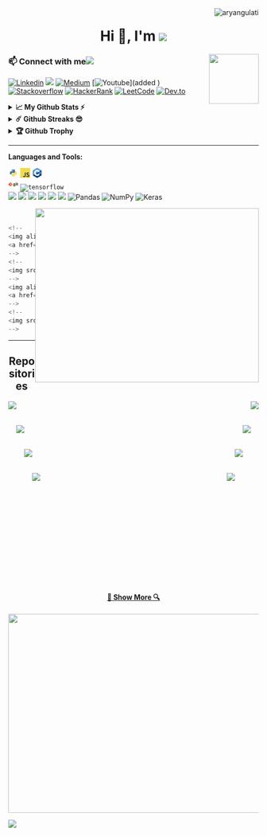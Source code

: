 <img align="right" src="https://komarev.com/ghpvc/?username=aryangulati" alt="aryangulati" />

<h1 align="center"> Hi 👋, I'm  <img src="https://media.giphy.com/media/hwlKbFIqI0PCFkyC6y/giphy.gif" width="500"></h1>
<img align="right" width ="100" height="100" src="https://user-images.githubusercontent.com/42711978/107768183-157f1180-6d5c-11eb-8ff6-4b2e8278fd08.gif")
---


<div align='center'> 

 ### 📫 Connect with me<img src="https://user-images.githubusercontent.com/42711978/107780737-19675f80-6d6d-11eb-95dd-102a22c972d3.gif" height="32">

[![Linkedin](https://img.shields.io/badge/linkedin-%230077B5.svg?&style=for-the-badge&logo=linkedin&logoColor=white)](https://www.linkedin.com/in/aryangulati)
<img src="https://media.giphy.com/media/WUlplcMpOCEmTGBtBW/giphy.gif" width="50">
[![Medium](https://img.shields.io/badge/medium-%2312100E.svg?&style=for-the-badge&logo=medium&logoColor=white)](https://aryangulati.medium.com/)
[![Youtube](https://img.shields.io/badge/youtube-%23FF0000.svg?&style=for-the-badge&logo=youtube&logoColor=white")](added )
[![Stackoverflow](https://img.shields.io/badge/Stack%20Overflow-%23FF5722.svg?&style=for-the-badge&logo=stackoverflow&logoColor=white)](https://stackoverflow.com/)
[![HackerRank](https://img.shields.io/badge/HackerRank-%23239120.svg?&style=for-the-badge&logo=hackerrank&logoColor=white)](https://www.hackerrank.com/)
[![LeetCode](https://img.shields.io/badge/LeetCode-%13580900.svg?&style=for-the-badge&logo=Leetcode&logoColor=white)](https://leetcode.com/)
[![Dev.to](https://img.shields.io/badge/Dev-%2312100E.svg?&style=for-the-badge&logo=dev&logoColor=white)](https://dev.to/)

</div>
<!--<h3 align="center"> <img src="https://komarev.com/ghpvc/?username=aryangulati" alt="aryangulati" /> </h3>-->



<details>	
  <summary><b>📈 My Github Stats ⚡</b></summary>
  <br>
<p align="center">
  <img width="70%" src="https://github-readme-stats.vercel.app/api?username=aryangulati&show_icons=true&theme=monokai" />
  <img width="29%" src="https://github-readme-stats.vercel.app/api/top-langs/?username=aryangulati&count_private=true&theme=monokai" />

</p>

  
<br>
</details>

<details>	
  <summary><b>☄️ Github Streaks 😎</b></summary>

<img  height="180em" src="https://github-readme-streak-stats.herokuapp.com/?user=aryangulati&hide_border=true" />
<img align="right" width ="220" height="180" src="https://user-images.githubusercontent.com/42711978/107772013-a2789980-6d61-11eb-8b60-d00577b04276.gif"/>
<img align="center" width ="250" height="250" src="https://user-images.githubusercontent.com/42711978/107769300-cfc34880-6d5d-11eb-88dd-cda7cc8dd731.gif"/>

</details>
<details>	
  <summary><b>🏆 Github Trophy</b></summary>
<img width="70%" src="https://github-profile-trophy.vercel.app/?username=aryangulati&theme=monokai" />
<img align="right" width ="180" height="140" src="https://user-images.githubusercontent.com/42711978/107769049-5b88a500-6d5d-11eb-80a2-28bd4ce78fa5.gif"/>

</details>

---

**Languages and Tools:**  
<!-- My Skills -->
<code><img height="20" src="https://raw.githubusercontent.com/github/explore/80688e429a7d4ef2fca1e82350fe8e3517d3494d/topics/python/python.png"></code> <code><img height="20" src="https://raw.githubusercontent.com/github/explore/80688e429a7d4ef2fca1e82350fe8e3517d3494d/topics/javascript/javascript.png"></code> <code><img height="20" src="https://raw.githubusercontent.com/github/explore/80688e429a7d4ef2fca1e82350fe8e3517d3494d/topics/cpp/cpp.png"></code> <code> <img height="20" src="https://raw.githubusercontent.com/github/explore/80688e429a7d4ef2fca1e82350fe8e3517d3494d/topics/git/git.png"></code> <code><img src="https://www.vectorlogo.zone/logos/tensorflow/tensorflow-icon.svg" alt="tensorflow" height="20"> </code> <img src="https://img.shields.io/badge/c%20-%2300599C.svg?&style=for-the-badge&logo=c&logoColor=white" width= 40px/> <img src="https://img.shields.io/badge/bootstrap%20-%23563D7C.svg?&style=for-the-badge&logo=bootstrap&logoColor=white" width=100px/> <img src="https://img.shields.io/badge/mysql-%2300f.svg?&style=for-the-badge&logo=mysql&logoColor=white" width=80px/> <img src="https://img.shields.io/badge/html5%20-%23E34F26.svg?&style=for-the-badge&logo=html5&logoColor=white" width=80px/> <img src="https://img.shields.io/badge/css3%20-%231572B6.svg?&style=for-the-badge&logo=css3&logoColor=white" width=70px/>   <img src="http://img.shields.io/badge/-VS%20Code-000000?style=for-the-badge&logo=Visual-studio-code&logoColor=blue"> <img alt="Pandas" src="https://img.shields.io/badge/pandas%20-%23150458.svg?&style=for-the-badge&logo=pandas&logoColor=white" > <img alt="NumPy" src="https://img.shields.io/badge/numpy%20-%23013243.svg?&style=for-the-badge&logo=numpy&logoColor=white" > <img alt="Keras" src="https://img.shields.io/badge/Keras%20-%23D00000.svg?&style=for-the-badge&logo=Keras&logoColor=white">

<!--<tr>
  <td width="50%">
      &nbsp; <br> [![Spotify](https://aryangulati.vercel.app/api/spotify)](https://open.spotify.com/user/2x8z5aobly2xe6go8shn6d9q8)</td>
  <td width="50%">-->






<!--
**aryangulati/aryangulati** is a ✨ _special_ ✨ repository because its `README.md` (this file) appears on your GitHub profile.

Here are some ideas to get you started:

- 🔭 I’m currently working on ...
- 🌱 I’m currently learning ...
- 👯 I’m looking to collaborate on ...
- 🤔 I’m looking for help with ...
- 💬 Ask me about ...
- 📫 How to reach me: ...
- 😄 Pronouns: ...
- ⚡ Fun fact: ...
-->


<img src="https://user-images.githubusercontent.com/42711978/107772638-7c9fc480-6d62-11eb-9e55-6f5e6b050804.gif"  height="350" width="450" align="right">

<br>


```python
<!--
<img align='left' src="https://i.imgur.com/OTKgDSt.gif" width="360" height="360"><br>
<a href="https://imgbb.com/"><img src="https://i.ibb.co/5LPHvs2/giphy.gif" alt="giphy" border="0" align="right"></a> 
-->
<!--
<img src="https://media.giphy.com/media/SWoSkN6DxTszqIKEqv/giphy.gif" min-width="400px" max-width="400px" width="400px" align="right" >
-->
<img align='left' src="https://i.imgur.com/OTKgDSt.gif" width="360" height="360"><br>
<a href="https://imgbb.com/"><img src="https://i.ibb.co/5LPHvs2/giphy.gif" alt="giphy" border="0" align="right"></a> 
-->
<!--
<img src="https://media.giphy.com/media/SWoSkN6DxTszqIKEqv/giphy.gif" min-width="400px" max-width="400px" width="400px" align="right" >
-->

```


<!--### Profile Views :-->

---------------------------------------------------------

<h2 align="center">Repositories</h2>

<p width="100%" align="center">
  <a align="left" href="https://github.com/aryangulati/Codonfest" title="Codonfest"><img align="left" height="115" src="https://github-readme-stats.vercel.app/api/pin/?username=aryangulati&repo=Codonfest&theme=monokai"></a>
  <a align="right" href="https://github.com/aryangulati/python-programming/tree/Team-PY1" title="python-programming"><img align="right" height="115" src="https://github-readme-stats.vercel.app/api/pin/?username=aryangulati&repo=python-programming&theme=monokai"></a>
</p>
<br><br>
<p width="100%" align="center">
  <a align="left" href="https://github.com/aryangulati/Codonfest" title="Codonfest"><img align="left" height="115" src="https://github-readme-stats.vercel.app/api/pin/?username=aryangulati&repo=Codonfest&theme=monokai"></a>
  <a align="right" href="https://github.com/aryangulati/python-programming/tree/Team-PY1" title="python-programming"><img align="right" height="115" src="https://github-readme-stats.vercel.app/api/pin/?username=aryangulati&repo=python-programming&theme=monokai"></a>
</p>
<br><br>
<p width="100%" align="center">
  <a align="left" href="https://github.com/aryangulati/Codonfest" title="Codonfest"><img align="left" height="115" src="https://github-readme-stats.vercel.app/api/pin/?username=aryangulati&repo=Codonfest&theme=monokai"></a>
  <a align="right" href="https://github.com/aryangulati/python-programming/tree/Team-PY1" title="python-programming"><img align="right" height="115" src="https://github-readme-stats.vercel.app/api/pin/?username=aryangulati&repo=python-programming&theme=monokai"></a>
</p>
<br><br>
<p width="100%" align="center">
  <a align="left" href="https://github.com/aryangulati/Codonfest" title="Codonfest"><img align="left" height="115" src="https://github-readme-stats.vercel.app/api/pin/?username=aryangulati&repo=Codonfest&theme=monokai"></a>
  <a align="right" href="https://github.com/aryangulati/python-programming/tree/Team-PY1" title="python-programming"><img align="right" height="115" src="https://github-readme-stats.vercel.app/api/pin/?username=aryangulati&repo=python-programming&theme=monokai"></a>
</p>
<br><br><br><br><br><br><br><br><br><br><br><br><br>
<h4 align="center"><a href=https://github.com/aryangulati?tab=repositories" title="Show Repositories">🔎 Show More 🔍</a></h4>

  
 <p>
  <img align="center" width ="1200" height="400" src="https://user-images.githubusercontent.com/42711978/107771322-9d671a80-6d60-11eb-9352-13f861f43ff0.gif"/>
  </p>
  <img src="https://profile-counter.glitch.me/aryangulati/count.svg" /> <br>
